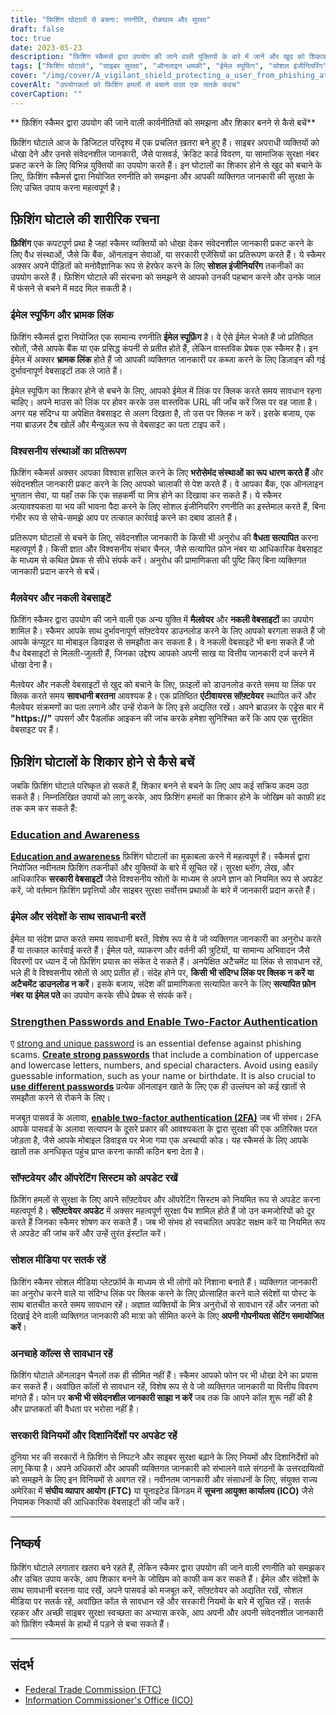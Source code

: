 ```yaml
---
title: "फ़िशिंग घोटालों से बचना: रणनीति, रोकथाम और सुरक्षा"
draft: false
toc: true
date: 2023-05-23
description: "फ़िशिंग स्कैमर्स द्वारा उपयोग की जाने वाली युक्तियों के बारे में जानें और खुद को शिकार बनने से बचाने के लिए प्रभावी रणनीतियों की खोज करें।"
tags: ["फिशिंग घोटाले", "साइबर सुरक्षा", "ऑनलाइन धमकी", "ईमेल स्पूफिंग", "सोशल इंजीनियरिंग", "मैलवेयर सुरक्षा", "ऑनलाइन सुरक्षा", "डाटा सुरक्षा", "चोरी की पहचान", "पासवर्ड सुरक्षा", "दो तरीकों से प्रमाणीकरण", "सॉफ्टवेयर अपडेट", "सरकारी विनियमन", "ऑनलाइन गोपनीयता", "साइबर जागरूकता", "डिजिटल धोखाधड़ी", "फ़िशिंग जागरूकता", "सोशल मीडिया सुरक्षा", "ऑनलाइन घोटाले", "साइबर अपराध की रोकथाम"]
cover: "/img/cover/A_vigilant_shield_protecting_a_user_from_phishing_attacks.png"
coverAlt: "उपयोगकर्ता को फ़िशिंग हमलों से बचाने वाला एक सतर्क कवच"
coverCaption: ""
---
```


** फ़िशिंग स्कैमर द्वारा उपयोग की जाने वाली कार्यनीतियों को समझना और शिकार बनने से कैसे बचें**

फ़िशिंग घोटाले आज के डिजिटल परिदृश्य में एक प्रचलित ख़तरा बने हुए हैं। साइबर अपराधी व्यक्तियों को धोखा देने और उनसे संवेदनशील जानकारी, जैसे पासवर्ड, क्रेडिट कार्ड विवरण, या सामाजिक सुरक्षा नंबर प्रकट करने के लिए विभिन्न युक्तियों का उपयोग करते हैं। इन घोटालों का शिकार होने से खुद को बचाने के लिए, फ़िशिंग स्कैमर्स द्वारा नियोजित रणनीति को समझना और आपकी व्यक्तिगत जानकारी की सुरक्षा के लिए उचित उपाय करना महत्वपूर्ण है।

## फ़िशिंग घोटाले की शारीरिक रचना

**फ़िशिंग** एक कपटपूर्ण प्रथा है जहां स्कैमर व्यक्तियों को धोखा देकर संवेदनशील जानकारी प्रकट करने के लिए वैध संस्थाओं, जैसे कि बैंक, ऑनलाइन सेवाओं, या सरकारी एजेंसियों का प्रतिरूपण करते हैं। ये स्कैमर अक्सर अपने पीड़ितों को मनोवैज्ञानिक रूप से हेरफेर करने के लिए **सोशल इंजीनियरिंग** तकनीकों का उपयोग करते हैं। फ़िशिंग घोटाले की संरचना को समझने से आपको उनकी पहचान करने और उनके जाल में फंसने से बचने में मदद मिल सकती है।

### ईमेल स्पूफिंग और भ्रामक लिंक

फ़िशिंग स्कैमर्स द्वारा नियोजित एक सामान्य रणनीति **ईमेल स्पूफ़िंग** है। वे ऐसे ईमेल भेजते हैं जो प्रतिष्ठित स्रोतों, जैसे आपके बैंक या एक प्रसिद्ध कंपनी से प्रतीत होते हैं, लेकिन वास्तविक प्रेषक एक स्कैमर है। इन ईमेल में अक्सर **भ्रामक लिंक** होते हैं जो आपकी व्यक्तिगत जानकारी पर कब्जा करने के लिए डिज़ाइन की गई दुर्भावनापूर्ण वेबसाइटों तक ले जाते हैं।

ईमेल स्पूफिंग का शिकार होने से बचने के लिए, आपको ईमेल में लिंक पर क्लिक करते समय सावधान रहना चाहिए। अपने माउस को लिंक पर होवर करके उस वास्तविक URL की जाँच करें जिस पर वह जाता है। अगर यह संदिग्ध या अपेक्षित वेबसाइट से अलग दिखता है, तो उस पर क्लिक न करें। इसके बजाय, एक नया ब्राउज़र टैब खोलें और मैन्युअल रूप से वेबसाइट का पता टाइप करें।

### विश्वसनीय संस्थाओं का प्रतिरूपण

फ़िशिंग स्कैमर्स अक्सर आपका विश्वास हासिल करने के लिए **भरोसेमंद संस्थाओं का रूप धारण करते हैं** और संवेदनशील जानकारी प्रकट करने के लिए आपको चालाकी से पेश करते हैं। वे आपका बैंक, एक ऑनलाइन भुगतान सेवा, या यहाँ तक कि एक सहकर्मी या मित्र होने का दिखावा कर सकते हैं। ये स्कैमर अत्यावश्यकता या भय की भावना पैदा करने के लिए सोशल इंजीनियरिंग रणनीति का इस्तेमाल करते हैं, बिना गंभीर रूप से सोचे-समझे आप पर तत्काल कार्रवाई करने का दबाव डालते हैं।

प्रतिरूपण घोटालों से बचने के लिए, संवेदनशील जानकारी के किसी भी अनुरोध की **वैधता सत्यापित** करना महत्वपूर्ण है। किसी ज्ञात और विश्वसनीय संचार चैनल, जैसे सत्यापित फ़ोन नंबर या आधिकारिक वेबसाइट के माध्यम से कथित प्रेषक से सीधे संपर्क करें। अनुरोध की प्रामाणिकता की पुष्टि किए बिना व्यक्तिगत जानकारी प्रदान करने से बचें।

### मैलवेयर और नकली वेबसाइटें

फ़िशिंग स्कैमर द्वारा उपयोग की जाने वाली एक अन्य युक्ति में **मैलवेयर** और **नकली वेबसाइटों** का उपयोग शामिल है। स्कैमर आपके साथ दुर्भावनापूर्ण सॉफ़्टवेयर डाउनलोड करने के लिए आपको बरगला सकते हैं जो आपके कंप्यूटर या मोबाइल डिवाइस से समझौता कर सकता है। वे नकली वेबसाइटें भी बना सकते हैं जो वैध वेबसाइटों से मिलती-जुलती हैं, जिनका उद्देश्य आपको अपनी साख या वित्तीय जानकारी दर्ज करने में धोखा देना है।

मैलवेयर और नकली वेबसाइटों से खुद को बचाने के लिए, फ़ाइलों को डाउनलोड करते समय या लिंक पर क्लिक करते समय **सावधानी बरतना** आवश्यक है। एक प्रतिष्ठित **एंटीवायरस सॉफ़्टवेयर** स्थापित करें और मैलवेयर संक्रमणों का पता लगाने और उन्हें रोकने के लिए इसे अद्यतित रखें। अपने ब्राउज़र के एड्रेस बार में **"https://"** उपसर्ग और पैडलॉक आइकन की जांच करके हमेशा सुनिश्चित करें कि आप एक सुरक्षित वेबसाइट पर हैं।

## फ़िशिंग घोटालों के शिकार होने से कैसे बचें

जबकि फ़िशिंग घोटाले परिष्कृत हो सकते हैं, शिकार बनने से बचने के लिए आप कई सक्रिय कदम उठा सकते हैं। निम्नलिखित उपायों को लागू करके, आप फ़िशिंग हमलों का शिकार होने के जोखिम को काफ़ी हद तक कम कर सकते हैं:

### [Education and Awareness](https://simeononsecurity.com/articles/how-to-build-and-manage-an-effective-cybersecurity-awareness-training-program/)

[**Education and awareness**](https://simeononsecurity.com/articles/how-to-build-and-manage-an-effective-cybersecurity-awareness-training-program/) फ़िशिंग घोटालों का मुकाबला करने में महत्वपूर्ण हैं। स्कैमर्स द्वारा नियोजित नवीनतम फ़िशिंग तकनीकों और युक्तियों के बारे में सूचित रहें। सुरक्षा ब्लॉग, लेख, और आधिकारिक **सरकारी वेबसाइटों** जैसे विश्वसनीय स्रोतों के माध्यम से अपने ज्ञान को नियमित रूप से अपडेट करें, जो वर्तमान फ़िशिंग प्रवृत्तियों और साइबर सुरक्षा सर्वोत्तम प्रथाओं के बारे में जानकारी प्रदान करते हैं।

### ईमेल और संदेशों के साथ सावधानी बरतें

ईमेल या संदेश प्राप्त करते समय सावधानी बरतें, विशेष रूप से वे जो व्यक्तिगत जानकारी का अनुरोध करते हैं या तत्काल कार्रवाई करते हैं। ईमेल पते, व्याकरण और वर्तनी की त्रुटियों, या सामान्य अभिवादन जैसे विवरणों पर ध्यान दें जो फ़िशिंग प्रयास का संकेत दे सकते हैं। अनपेक्षित अटैचमेंट या लिंक से सावधान रहें, भले ही वे विश्वसनीय स्रोतों से आए प्रतीत हों। संदेह होने पर, **किसी भी संदिग्ध लिंक पर क्लिक न करें या अटैचमेंट डाउनलोड न करें**। इसके बजाय, संदेश की प्रामाणिकता सत्यापित करने के लिए **सत्यापित फ़ोन नंबर या ईमेल पते** का उपयोग करके सीधे प्रेषक से संपर्क करें।

### [Strengthen Passwords and Enable Two-Factor Authentication](https://simeononsecurity.com/articles/what-are-the-diferent-kinds-of-factors-in-mfa/)

ए [strong and unique password](https://simeononsecurity.com/articles/the-importance-of-password-security-and-best-practices/) is an essential defense against phishing scams. [**Create strong passwords**](https://simeononsecurity.com/articles/the-importance-of-password-security-and-best-practices/) that include a combination of uppercase and lowercase letters, numbers, and special characters. Avoid using easily guessable information, such as your name or birthdate. It is also crucial to [**use different passwords**](https://simeononsecurity.com/articles/bitwarden-and-keepassxc-vs-the-rest/) प्रत्येक ऑनलाइन खाते के लिए एक ही उल्लंघन को कई खातों से समझौता करने से रोकने के लिए।

मजबूत पासवर्ड के अलावा, [**enable two-factor authentication (2FA)**](https://simeononsecurity.com/articles/what-are-the-diferent-kinds-of-factors-in-mfa/) जब भी संभव। 2FA आपके पासवर्ड के अलावा सत्यापन के दूसरे प्रकार की आवश्यकता के द्वारा सुरक्षा की एक अतिरिक्त परत जोड़ता है, जैसे आपके मोबाइल डिवाइस पर भेजा गया एक अस्थायी कोड। यह स्कैमर्स के लिए आपके खातों तक अनधिकृत पहुंच प्राप्त करना काफी कठिन बना देता है।

### सॉफ्टवेयर और ऑपरेटिंग सिस्टम को अपडेट रखें

फ़िशिंग हमलों से सुरक्षा के लिए अपने सॉफ़्टवेयर और ऑपरेटिंग सिस्टम को नियमित रूप से अपडेट करना महत्वपूर्ण है। **सॉफ़्टवेयर अपडेट** में अक्सर महत्वपूर्ण सुरक्षा पैच शामिल होते हैं जो उन कमजोरियों को दूर करते हैं जिनका स्कैमर शोषण कर सकते हैं। जब भी संभव हो स्वचालित अपडेट सक्षम करें या नियमित रूप से अपडेट की जांच करें और उन्हें तुरंत इंस्टॉल करें।

### सोशल मीडिया पर सतर्क रहें

फ़िशिंग स्कैमर सोशल मीडिया प्लेटफ़ॉर्म के माध्यम से भी लोगों को निशाना बनाते हैं। व्यक्तिगत जानकारी का अनुरोध करने वाले या संदिग्ध लिंक पर क्लिक करने के लिए प्रोत्साहित करने वाले संदेशों या पोस्ट के साथ बातचीत करते समय सावधान रहें। अज्ञात व्यक्तियों के मित्र अनुरोधों से सावधान रहें और जनता को दिखाई देने वाली व्यक्तिगत जानकारी की मात्रा को सीमित करने के लिए **अपनी गोपनीयता सेटिंग समायोजित करें**।

### अनचाहे कॉल्स से सावधान रहें

फ़िशिंग घोटाले ऑनलाइन चैनलों तक ही सीमित नहीं हैं। स्कैमर आपको फोन पर भी धोखा देने का प्रयास कर सकते हैं। अवांछित कॉलों से सावधान रहें, विशेष रूप से वे जो व्यक्तिगत जानकारी या वित्तीय विवरण मांगते हैं। फोन पर **कभी भी संवेदनशील जानकारी साझा न करें** जब तक कि आपने कॉल शुरू नहीं की है और प्राप्तकर्ता की वैधता पर भरोसा नहीं है।

### सरकारी विनियमों और दिशानिर्देशों पर अपडेट रहें

दुनिया भर की सरकारों ने फ़िशिंग से निपटने और साइबर सुरक्षा बढ़ाने के लिए नियमों और दिशानिर्देशों को लागू किया है। अपने अधिकारों और आपकी व्यक्तिगत जानकारी को संभालने वाले संगठनों के उत्तरदायित्वों को समझने के लिए इन विनियमों से अवगत रहें। नवीनतम जानकारी और संसाधनों के लिए, संयुक्त राज्य अमेरिका में **संघीय व्यापार आयोग (FTC)** या यूनाइटेड किंगडम में **सूचना आयुक्त कार्यालय (ICO)** जैसे नियामक निकायों की आधिकारिक वेबसाइटों की जाँच करें।

______

## निष्कर्ष

फ़िशिंग घोटाले लगातार खतरा बने रहते हैं, लेकिन स्कैमर द्वारा उपयोग की जाने वाली रणनीति को समझकर और उचित उपाय करके, आप शिकार बनने के जोखिम को काफी कम कर सकते हैं। ईमेल और संदेशों के साथ सावधानी बरतना याद रखें, अपने पासवर्ड को मजबूत करें, सॉफ़्टवेयर को अद्यतित रखें, सोशल मीडिया पर सतर्क रहें, अवांछित कॉल से सावधान रहें और सरकारी नियमों के बारे में सूचित रहें। सतर्क रहकर और अच्छी साइबर सुरक्षा स्वच्छता का अभ्यास करके, आप अपनी और अपनी संवेदनशील जानकारी को फ़िशिंग स्कैमर्स के हाथों में पड़ने से बचा सकते हैं।

______

## संदर्भ

- [Federal Trade Commission (FTC)](https://www.ftc.gov/)
- [Information Commissioner's Office (ICO)](https://ico.org.uk/)
